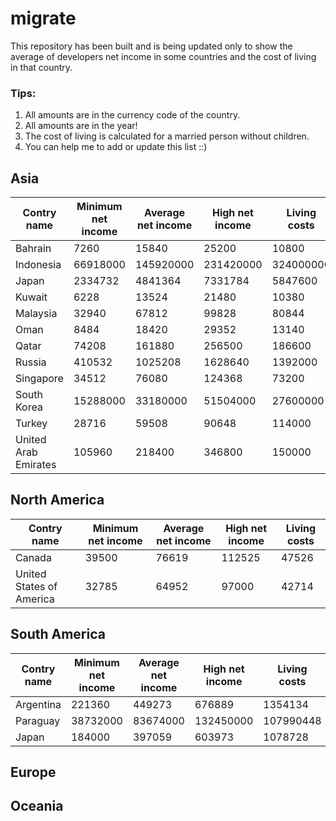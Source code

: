 # migrate
This repository has been built and is being updated only to show the average of developers net income in some countries and the cost of living in that country.
### Tips:
1. All amounts are in the currency code of the country.
2. All amounts are in the year!
3. The cost of living is calculated for a married person without children.
4. You can help me to add or update this list ::)

## Asia
| Contry name | Minimum net income | Average net income | High net income | Living costs |
| --- | --- | --- | --- | --- |
| Bahrain | 7260 | 15840 | 25200 | 10800 |
| Indonesia | 66918000 | 145920000 | 231420000 | 324000000 |
| Japan | 2334732 | 4841364 | 7331784 | 5847600 |
| Kuwait | 6228 | 13524 | 21480 | 10380 |
| Malaysia | 32940 | 67812 | 99828 | 80844 |
| Oman | 8484 | 18420 | 29352 | 13140 |
| Qatar | 74208 | 161880 | 256500 | 186600 |
| Russia | 410532 | 1025208 | 1628640 | 1392000 |
| Singapore | 34512 | 76080 | 124368 | 73200 |
| South Korea | 15288000 | 33180000 | 51504000 | 27600000 |
| Turkey | 28716 | 59508 | 90648 | 114000 |
| United Arab Emirates | 105960 | 218400 | 346800 | 150000 |

## North America
| Contry name | Minimum net income | Average net income | High net income | Living costs |
| --- | --- | --- | --- | --- |
| Canada | 39500 | 76619 | 112525 | 47526 |
| United States of America | 32785 | 64952 | 97000 | 42714 |

## South America
| Contry name | Minimum net income | Average net income | High net income | Living costs |
| --- | --- | --- | --- | --- |
| Argentina | 221360 | 449273 | 676889 | 1354134 |
| Paraguay | 38732000 | 83674000 | 132450000 | 107990448 |
| Japan | 184000 | 397059 | 603973 | 1078728 |
  
## Europe

## Oceania
